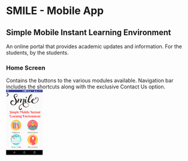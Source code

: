 # SMILE - Mobile App
##  Simple Mobile Instant Learning Environment
An online portal that provides academic updates and information. For the students, by the students.

### Home Screen
Contains the buttons to the various modules available. Navigation bar includes the shortcuts along with the exclusive Contact Us option.
<br>![home screen](screenshots/11.png) 
